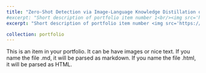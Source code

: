 ```yaml
---
title: "Zero-Shot Detection via Image-Language Knowledge Distillation on Weakly Supervised Regions"
#excerpt: "Short description of portfolio item number 1<br/><img src='https://dragonlzm.github.io/zhuomingliu.github.io/images/500x300.png'>"
excerpt: "Short description of portfolio item number <img src='https://dragonlzm.github.io/zhuomingliu.github.io/images/EZSD.png' style='max-width: 20%; height: auto;'>"

collection: portfolio
---
```


This is an item in your portfolio. It can be have images or nice text. If you name the file .md, it will be parsed as markdown. If you name the file .html, it will be parsed as HTML. 
